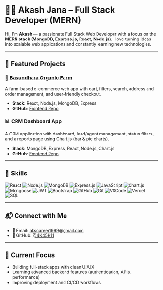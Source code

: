 # 🧑‍💻 Akash Jana – Full Stack Developer (MERN)

Hi, I'm **Akash** — a passionate Full Stack Web Developer with a focus on the **MERN stack (MongoDB, Express.js, React, Node.js)**. I love turning ideas into scalable web applications and constantly learning new technologies.

---

## 🚀 Featured Projects

### 🌱 [Basundhara Organic Farm](https://webapp-farm-frontend.vercel.app/)
A farm-based e-commerce web app with cart, filters, search, address and order management, and user-friendly checkout.
- **Stack**: React, Node.js, MongoDB, Express
- **GitHub**: [Frontend Repo](https://github.com/4K45H11/webapp-farm-frontend)

### 📊 CRM Dashboard App
A CRM application with dashboard, lead/agent management, status filters, and a reports page using Chart.js (bar & pie charts).
- **Stack**: MongoDB, Express, React, Node.js, Chart.js
- **GitHub**: [Frontend Repo](https://github.com/4K45H11/webapp-crm-frontend)

---

## 🧠 Skills

![React](https://img.shields.io/badge/-React-61DAFB?logo=react&logoColor=white&style=flat)
![Node.js](https://img.shields.io/badge/-Node.js-339933?logo=nodedotjs&logoColor=white&style=flat)
![MongoDB](https://img.shields.io/badge/-MongoDB-47A248?logo=mongodb&logoColor=white&style=flat)
![Express.js](https://img.shields.io/badge/-Express.js-000000?logo=express&logoColor=white&style=flat)
![JavaScript](https://img.shields.io/badge/-JavaScript-F7DF1E?logo=javascript&logoColor=black&style=flat)
![Chart.js](https://img.shields.io/badge/-Chart.js-FF6384?logo=chartdotjs&logoColor=white&style=flat)
![Mongoose](https://img.shields.io/badge/-Mongoose-880000?logo=mongoose&logoColor=white&style=flat)
![JWT](https://img.shields.io/badge/-JWT-000000?logo=jsonwebtokens&logoColor=white&style=flat)
![Bootstrap](https://img.shields.io/badge/-Bootstrap-7952B3?logo=bootstrap&logoColor=white&style=flat)
![GitHub](https://img.shields.io/badge/-GitHub-181717?logo=github&logoColor=white&style=flat)
![Git](https://img.shields.io/badge/-Git-F05032?logo=git&logoColor=white&style=flat)
![VSCode](https://img.shields.io/badge/-VSCode-007ACC?logo=visualstudiocode&logoColor=white&style=flat)
![Vercel](https://img.shields.io/badge/-Vercel-000000?logo=vercel&logoColor=white&style=flat)
![SQL](https://img.shields.io/badge/-SQL-4479A1?logo=mysql&logoColor=white&style=flat)

---

## 📬 Connect with Me

- 📧 Email: [akscareer1999@gmail.com](mailto:akscareer1999@gmail.com)
- 🐙 GitHub: [@4K45H11](https://github.com/4K45H11)

---

## 📌 Current Focus
- Building full-stack apps with clean UI/UX
- Learning advanced backend features (authentication, APIs, performance)
- Improving deployment and CI/CD workflows



